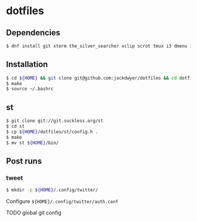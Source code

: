 # dotfiles

## Dependencies
```bash
$ dnf install git xterm the_silver_searcher xclip scrot tmux i3 dmenu i3lock vagrant neovim direnv curl go jq weechat python-virtualenv openvpn nmap ShellCheck feh terminus-fonts screen
```

## Installation
```bash
$ cd ${HOME} && git clone git@github.com:jackdwyer/dotfiles && cd dotfiles
$ make
$ source ~/.bashrc
```

## st
```bash
$ git clone git://git.suckless.org/st
$ cd st
$ cp ${HOME}/dotfiles/st/config.h .
$ make
$ mv st ${HOME}/bin/
```

## Post runs
### tweet
```bash
$ mkdir -p ${HOME}/.config/twitter/
```
Configure `${HOME}/.config/twitter/auth.conf`

TODO global git config
